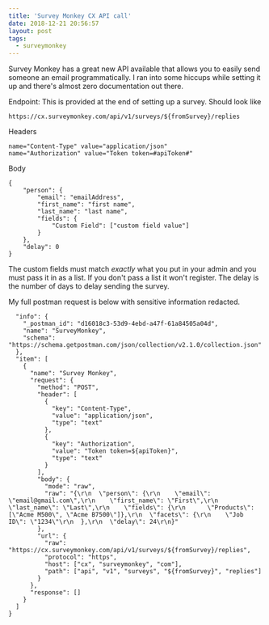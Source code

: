 ```yaml
---
title: 'Survey Monkey CX API call'
date: 2018-12-21 20:56:57
layout: post
tags:
  - surveymonkey
---
```


Survey Monkey has a great new API available that allows you to easily send someone an email programmatically. I ran into some hiccups while setting it up and there's almost zero documentation out there.

Endpoint: This is provided at the end of setting up a survey. Should look like

    https://cx.surveymonkey.com/api/v1/surveys/${fromSurvey}/replies

Headers

    name="Content-Type" value="application/json"
    name="Authorization" value="Token token=#apiToken#"

Body

    {
        "person": {
            "email": "emailAddress",
            "first_name": "first name",
            "last_name": "last name",
            "fields": {
                "Custom Field": ["custom field value"]
            }
        },
        "delay": 0
    }

The custom fields must match _exactly_ what you put in your admin and you must pass it in as a list. If you don't pass a list it won't register. The delay is the number of days to delay sending the survey.

My full postman request is below with sensitive information redacted.

```{
  "info": {
    "_postman_id": "d16018c3-53d9-4ebd-a47f-61a84505a04d",
    "name": "SurveyMonkey",
    "schema": "https://schema.getpostman.com/json/collection/v2.1.0/collection.json"
  },
  "item": [
    {
      "name": "Survey Monkey",
      "request": {
        "method": "POST",
        "header": [
          {
            "key": "Content-Type",
            "value": "application/json",
            "type": "text"
          },
          {
            "key": "Authorization",
            "value": "Token token=${apiToken}",
            "type": "text"
          }
        ],
        "body": {
          "mode": "raw",
          "raw": "{\r\n  \"person\": {\r\n    \"email\": \"email@gmail.com\",\r\n    \"first_name\": \"First\",\r\n    \"last_name\": \"Last\",\r\n    \"fields\": {\r\n      \"Products\": [\"Acme M500\", \"Acme B7500\"]},\r\n  \"facets\": {\r\n    \"Job ID\": \"1234\"\r\n  },\r\n  \"delay\": 24\r\n}"
        },
        "url": {
          "raw": "https://cx.surveymonkey.com/api/v1/surveys/${fromSurvey}/replies",
          "protocol": "https",
          "host": ["cx", "surveymonkey", "com"],
          "path": ["api", "v1", "surveys", "${fromSurvey}", "replies"]
        }
      },
      "response": []
    }
  ]
}
```

